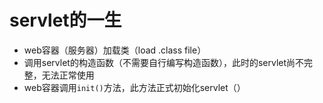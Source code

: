 # servlet的一生
- web容器（服务器）加载类（load .class file）
- 调用servlet的构造函数（不需要自行编写构造函数），此时的servlet尚不完整，无法正常使用
- web容器调用`init()`方法，此方法正式初始化servlet（）